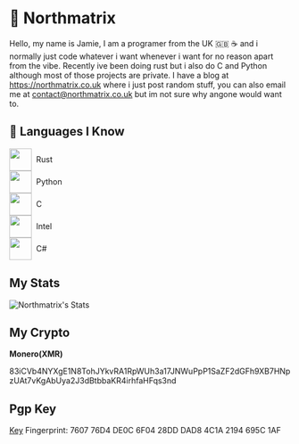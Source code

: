 # 🗻 Northmatrix

Hello, my name is Jamie, I am a programer from the UK 🇬🇧 ☕️ and i normally just code whatever i want whenever i want for no reason apart from the vibe.
Recently ive been doing rust but i also do C and Python although most of those projects are private.
I have a blog at https://northmatrix.co.uk where i just post random stuff, you can also email me at contact@northmatrix.co.uk but im not sure why angone would want to.

## 🧠 Languages I Know

<p align="left">
  <div style="display: flex; align-items: center;">
    <img src="https://cdn.jsdelivr.net/gh/devicons/devicon/icons/rust/rust-original.svg" width="40" /> <span style="margin-left: 8px;">Rust</span>
  </div>
  <div style="display: flex; align-items: center;">
    <img src="https://cdn.jsdelivr.net/gh/devicons/devicon/icons/python/python-original.svg" width="40" /> <span style="margin-left: 8px;">Python</span>
  </div>
  <div style="display: flex; align-items: center;">
    <img src="https://cdn.jsdelivr.net/gh/devicons/devicon/icons/c/c-original.svg" width="40" /> <span style="margin-left: 8px;">C</span>
  </div>
  <div style="display: flex; align-items: center;">
    <img src="https://cdn.jsdelivr.net/gh/simple-icons/simple-icons@develop/icons/intel.svg" width="40" /> <span style="margin-left: 8px;">Intel</span>
  </div>
  <div style="display: flex; align-items: center;">
    <img src="https://cdn.jsdelivr.net/gh/devicons/devicon/icons/csharp/csharp-original.svg" width="40" /> <span style="margin-left: 8px;">C#</span>
  </div>
</p>

## My Stats
![Northmatrix's Stats](https://github-readme-stats.vercel.app/api?username=northmatrix&show_icons=true&theme=onedark)

## My Crypto
**Monero(XMR)**

83iCVb4NYXgE1N8TohJYkvRA1RpWUh3a17JNWuPpP1SaZF2dGFh9XB7HNpzUAt7vKgAbUya2J3dBtbbaKR4irhfaHFqs3nd

## Pgp Key
[Key](https://raw.githubusercontent.com/northmatrix/NorthMatrix/refs/heads/main/public-key.asc) Fingerprint: 7607 76D4 DE0C 6F04 28DD DAD8 4C1A 2194 695C 1AF

